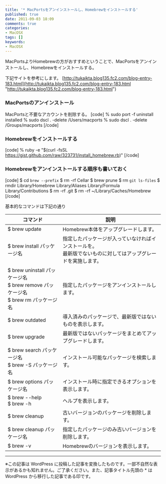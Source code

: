 ```yaml
---
title: '* MacPortsをアンインストールし、Homebrewをインストールする'
published: true
date: 2011-09-03 18:09
comments: true
categories:
- MacOSX
tags: []
keywords:
- MacOSX
---
```

MacPortsよりHomebrewの方がおすすめということで、MacPortsをアンインストールし、Homebrewをインストールする。

下記サイトを参考にします。
[http://tukaikta.blog135.fc2.com/blog-entry-183.html](http://tukaikta.blog135.fc2.com/blog-entry-183.html "http://tukaikta.blog135.fc2.com/blog-entry-183.html")

### MacPortsのアンインストール
MacPortsと不要なアカウントを削除する。
[code]
% sudo port -f uninstall installed
% sudo dscl . -delete /Users/macports
% sudo dscl . -delete /Groups/macports
[/code]

### Homebrewをインストールする
[code]
% ruby -e "$(curl -fsSL https://gist.github.com/raw/323731/install_homebrew.rb)"
[/code]

### Homebrewをアンインストールする順序も書いておく
[code]
$ cd `brew --prefix`
$ rm -rf Cellar
$ brew prune
$ rm `git ls-files`
$ rmdir Library/Homebrew Library/Aliases Library/Formula Library/Contributions
$ rm -rf .git
$ rm -rf ~/Library/Caches/Homebrew
[/code]

基本的なコマンドは下記の通り

<table>
<thead>
<tr>
<th>コマンド</th><th>説明</th>
</tr>
</thead>
<tbody>
<tr><td>$ brew update</td><td>Homebrew本体をアップグレードします。</td></tr>
<tr><td>$ brew install パッケージ名</td><td>指定したパッケージが入っていなければインストールを。
<br>
最新版でないものに対してはアップグレードを実施します。</td></tr>
<tr><td>$ brew uninstall パッケージ名
<br>
$ brew remove パッケージ名
<br>
$ brew rm パッケージ名</td><td>指定したパッケージをアンインストールします。</td></tr>

<tr><td>$ brew outdated</td><td>導入済みのパッケージで、最新版ではないものを表示します。</td></tr>
<tr><td>$ brew upgrade</td><td>最新版ではないパッケージをまとめてアップグレードします。</td></tr>
<tr><td>$ brew search パッケージ名<br>
$ brew -S パッケージ名</td><td>インストール可能なパッケージを検索します。</td></tr>
<tr><td>
$ brew options パッケージ名
</td>
<td>
インストール時に指定できるオプションを表示します。
</td>
</tr>
<tr><td>$ brew --help<br>
$ brew -h</td>
<td>ヘルプを表示します。</td>
</tr>
<tr><td>$ brew cleanup</td>
<td>古いバージョンのパッケージを削除します。</td></tr>
<tr>
<td>$ brew cleanup パッケージ名</td>
<td>
指定したパッケージのみ古いバージョンを削除します。</td></tr>
<tr><td>$ brew -v</td>
<td>Homebrewのバージョンを表示します。</td></tr>

</tbody></table>

---
※この記事は WordPress に投稿した記事を変換したものです。一部不自然な表示があるかも知れません。ご了承ください。また、記事タイトル先頭の * は WordPress から移行した記事である印です。
